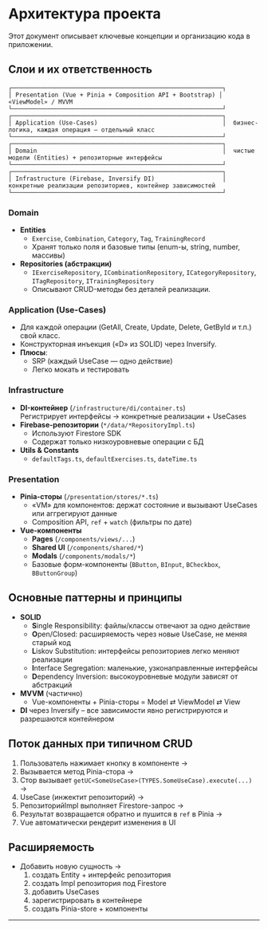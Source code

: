 # Архитектура проекта

Этот документ описывает ключевые концепции и организацию кода в приложении.

## Слои и их ответственность

````
┌───────────────────────────────────────────────────────────┐
│ Presentation (Vue + Pinia + Composition API + Bootstrap) │  «ViewModel» / MVVM
└───────────────────────────────────────────────────────────┘
┌───────────────────────────────────────────────────────────┐
│ Application (Use-Cases)                                   │  бизнес-логика, каждая операция — отдельный класс
└───────────────────────────────────────────────────────────┘
┌───────────────────────────────────────────────────────────┐
│ Domain                                                    │  чистые модели (Entities) + репозиторные интерфейсы
└───────────────────────────────────────────────────────────┘
┌───────────────────────────────────────────────────────────┐
│ Infrastructure (Firebase, Inversify DI)                   │  конкретные реализации репозиториев, контейнер зависимостей
└───────────────────────────────────────────────────────────┘
````

### Domain

- **Entities**
  - `Exercise`, `Combination`, `Category`, `Tag`, `TrainingRecord`
  - Хранят только поля и базовые типы (enum-ы, string, number, массивы)
- **Repositories (абстракции)**
  - `IExerciseRepository`, `ICombinationRepository`, `ICategoryRepository`, `ITagRepository`, `ITrainingRepository`
  - Описывают CRUD-методы без деталей реализации.

### Application (Use-Cases)

- Для каждой операции (GetAll, Create, Update, Delete, GetById и т.п.) свой класс.
- Конструкторная инъекция («D» из SOLID) через Inversify.
- **Плюсы**:
  - SRP (каждый UseCase — одно действие)
  - Легко мокать и тестировать

### Infrastructure

- **DI-контейнер** (`/infrastructure/di/container.ts`)  
  Регистрирует интерфейсы → конкретные реализации + UseCases
- **Firebase-репозитории** (`*/data/*RepositoryImpl.ts`)
  - Используют Firestore SDK
  - Содержат только низкоуровневые операции с БД
- **Utils & Constants**
  - `defaultTags.ts`, `defaultExercises.ts`, `dateTime.ts`

### Presentation

- **Pinia-сторы** (`/presentation/stores/*.ts`)
  - «VM» для компонентов: держат состояние и вызывают UseCases или аггрегируют данные
  - Composition API, `ref` + `watch` (фильтры по дате)
- **Vue-компоненты**
  - **Pages** (`/components/views/...`)
  - **Shared UI** (`/components/shared/*`)
  - **Modals** (`/components/modals/*`)
  - Базовые форм-компоненты (`BButton`, `BInput`, `BCheckbox`, `BButtonGroup`)

## Основные паттерны и принципы

- **SOLID**
  - **S**ingle Responsibility: файлы/классы отвечают за одно действие
  - **O**pen/Closed: расширяемость через новые UseCase, не меняя старый код
  - **L**iskov Substitution: интерфейсы репозиториев легко меняют реализации
  - **I**nterface Segregation: маленькие, узконаправленные интерфейсы
  - **D**ependency Inversion: высокоуровневые модули зависят от абстракций
- **MVVM** (частично)
  - Vue-компоненты + Pinia-сторы = Model ⇄ ViewModel ⇄ View
- **DI** через Inversify – все зависимости явно регистрируются и разрешаются контейнером

## Поток данных при типичном CRUD

1. Пользователь нажимает кнопку в компоненте →
2. Вызывается метод Pinia-стора →
3. Стор вызывает `getUC<SomeUseCase>(TYPES.SomeUseCase).execute(...)` →
4. UseCase (инжектит репозиторий) →
5. РепозиторийImpl выполняет Firestore-запрос →
6. Результат возвращается обратно и пушится в `ref` в Pinia →
7. Vue автоматически рендерит изменения в UI

## Расширяемость

- Добавить новую сущность →
  1) создать Entity + интерфейс репозитория
  2) создать Impl репозитория под Firestore
  3) добавить UseCases
  4) зарегистрировать в контейнере
  5) создать Pinia-store + компоненты

---